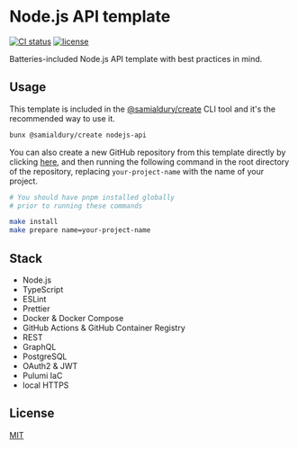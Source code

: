 # Node.js API template

[![CI status](https://github.com/samialdury/nodejs-api/actions/workflows/ci.yml/badge.svg)](https://github.com/samialdury/nodejs-api/actions/workflows/ci.yml)
[![license](https://img.shields.io/github/license/samialdury/nodejs-api)](LICENSE)

Batteries-included Node.js API template with best practices in mind.

## Usage

This template is included in the [@samialdury/create](https://github.com/samialdury/create) CLI tool and it's the recommended way to use it.

```sh
bunx @samialdury/create nodejs-api
```

You can also create a new GitHub repository from this template directly by clicking [here](https://github.com/new?template_name=nodejs-api&template_owner=samialdury), and then running the following command in the root directory of the repository, replacing `your-project-name` with the name of your project.

```sh
# You should have pnpm installed globally
# prior to running these commands

make install
make prepare name=your-project-name
```

## Stack

- Node.js
- TypeScript
- ESLint
- Prettier
- Docker & Docker Compose
- GitHub Actions & GitHub Container Registry
- REST
- GraphQL
- PostgreSQL
- OAuth2 & JWT
- Pulumi IaC
- local HTTPS

## License

[MIT](LICENSE)
